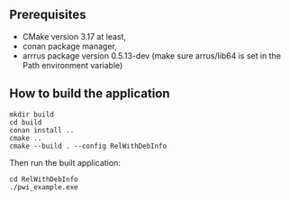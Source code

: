 ## Prerequisites

- CMake version 3.17 at least,
- conan package manager,
- arrrus package version 0.5.13-dev (make sure arrus/lib64 is set in the Path environment variable)

## How to build the application

```
mkdir build
cd build
conan install ..
cmake ..
cmake --build . --config RelWithDebInfo
```
Then run the built application:

```
cd RelWithDebInfo
./pwi_example.exe
```

